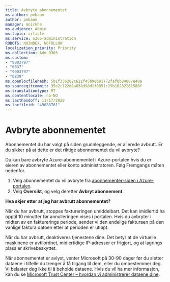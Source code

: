 ```yaml
---
title: Avbryte abonnementet
ms.author: pebaum
author: pebaum
manager: mnirkhe
ms.audience: Admin
ms.topic: article
ms.service: o365-administration
ROBOTS: NOINDEX, NOFOLLOW
localization_priority: Priority
ms.collection: Adm_O365
ms.custom:
- "9003797"
- "6837"
- "9003797"
- "6839"
ms.openlocfilehash: 5b1f336202c621f45b98b91772faf0b84887e48a
ms.sourcegitcommit: 35e2c122d8a838d98d1f0851c29b16282261580f
ms.translationtype: MT
ms.contentlocale: nb-NO
ms.lasthandoff: 11/17/2020
ms.locfileid: "49088761"
---
```

# <a name="cancel-subscription"></a>Avbryte abonnementet

Abonnementet du har valgt på siden grunnleggende, er allerede avbrutt. Er du sikker på at dette er det riktige abonnementet du vil avbryte?

Du kan bare avbryte Azure-abonnementet i Azure-portalen hvis du er eieren av abonnementet eller konto administratoren. Følg Fremgangs måten nedenfor.

1. Velg abonnementet du vil avbryte fra [abonnementer-siden i Azure-portalen](https://ms.portal.azure.com/#blade/Microsoft_Azure_Billing/SubscriptionsBlade).
2. Velg **Oversikt**, og velg deretter **Avbryt abonnement**.

**Hva skjer etter at jeg har avbrutt abonnementet?**

Når du har avbrutt, stoppes faktureringen umiddelbart. Det kan imidlertid ha opptil 10 minutter før annulleringen vises i portalen. Hvis du avbryter i midten av en fakturerings periode, sender vi den endelige fakturaen på den vanlige faktura datoen etter at perioden er utløpt.

Når du har avbrutt, deaktiveres tjenestene dine. Det betyr at de virtuelle maskinene er avtilordnet, midlertidige IP-adresser er frigjort, og at lagrings plass er skrivebeskyttet.

Når abonnementet er avlyst, venter Microsoft på 30-90 dager før du sletter dataene i tilfelle du trenger å få tilgang til dem, eller du ombestemmer deg. Vi belaster deg ikke til å beholde dataene. Hvis du vil ha mer informasjon, kan du se [Microsoft Trust Center – hvordan vi administrerer dataene dine](https://www.microsoft.com/trust-center/privacy/data-management#leave).

